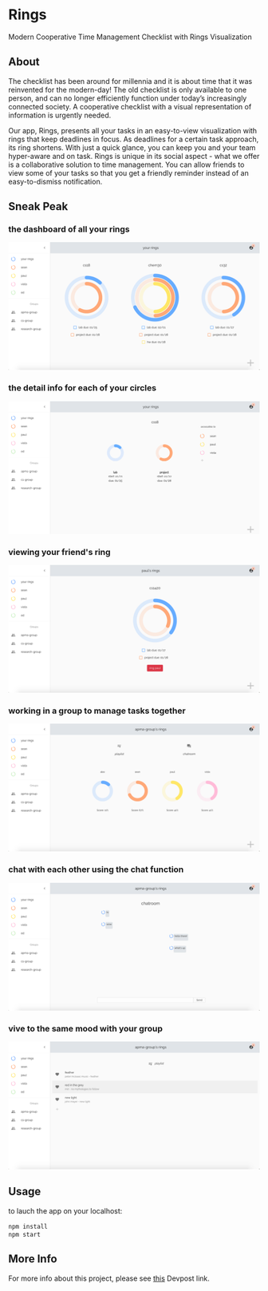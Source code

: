 # Rings
Modern Cooperative Time Management Checklist with Rings Visualization 

## About 
The checklist has been around for millennia and it is about time that it was reinvented for the modern-day! The old checklist is only available to one person, and can no longer efficiently function under today’s increasingly connected society. A cooperative checklist with a visual representation of information is urgently needed. 

Our app, Rings, presents all your tasks in an easy-to-view visualization with rings that keep deadlines in focus. As deadlines for a certain task approach, its ring shortens. With just a quick glance, you can keep you and your team hyper-aware and on task. Rings is unique in its social aspect - what we offer is a collaborative solution to time management. You can allow friends to view some of your tasks so that you get a friendly reminder instead of an easy-to-dismiss notification. 

## Sneak Peak 
### the dashboard of all your rings
![the dashboard of all your rings](assets/dashboard.png)

### the detail info for each of your circles
![the detail info for each of your circles](assets/circle-detail.png)

### viewing your friend's ring
![viewing your friend's ring](assets/other-ring.png)

### working in a group to manage tasks together
![working in a group to manage tasks together](assets/group.png)

### chat with each other using the chat function
![chat with each other using the chat function](assets/chat.png)

### vive to the same mood with your group
![vive to the same mood with your group](assets/playlist.png)

## Usage
to lauch the app on your localhost:
```
npm install
npm start
```

## More Info
For more info about this project, please see [this](https://devpost.com/software/rings) Devpost link. 
